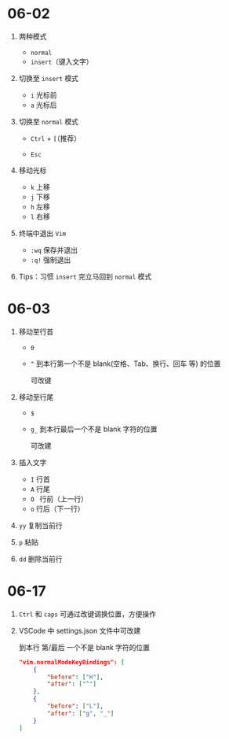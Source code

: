 # 06-02

1. 两种模式

   - `normal`
   - `insert`（键入文字）
2. 切换至 `insert` 模式

   - `i` 光标前
   - `a` 光标后
3. 切换至 `normal` 模式

   - `Ctrl` + `[`（推荐） 

   - `Esc`
4. 移动光标
   - `k` 上移
   - `j` 下移
   - `h` 左移
   - `l` 右移
5. 终端中退出 `Vim`

   - `:wq` 保存并退出
   - `:q!` 强制退出
6. Tips：习惯 `insert` 完立马回到 `normal` 模式



# 06-03

1. 移动至行首

   - `0`

   - `^` 到本行第一个不是 blank(空格、Tab、换行、回车 等) 的位置

     可改键

2. 移动至行尾

   - `$`

   - `g_` 到本行最后一个不是 blank 字符的位置

     可改建

3. 插入文字
   - `I` 行首
   - `A` 行尾
   - `O ` 行前（上一行）
   - `o` 行后（下一行）
   
4. `yy` 复制当前行

5. `p` 粘贴

6. `dd` 删除当前行



# 06-17

1. `Ctrl` 和 `caps` 可通过改键调换位置，方便操作

2. VSCode 中 settings.json 文件中可改建

   到本行 第/最后 一个不是 blank 字符的位置

   ```json
   "vim.normalModeKeyBindings": [
       {
           "before": ["H"],
           "after": ["^"]
       },
       {
           "before": ["L"],
           "after": ["g", "_"]
       }
   ]
   ```